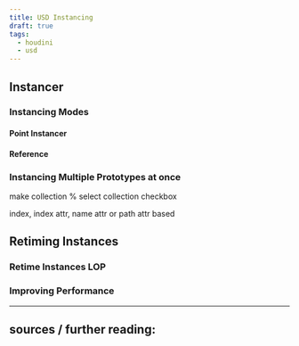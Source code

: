 ```yaml
---
title: USD Instancing
draft: true
tags:
  - houdini
  - usd
---
```

## Instancer

### Instancing Modes

#### Point Instancer

#### Reference

### Instancing Multiple Prototypes at once

make collection 
% select collection
checkbox

index, index attr, name attr or path attr based

## Retiming Instances

### Retime Instances LOP

### Improving Performance

---

sources / further reading:
- 

